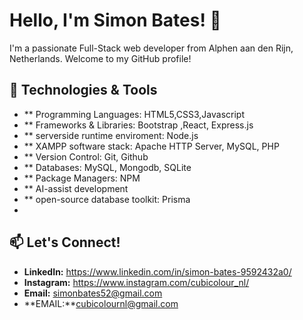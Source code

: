 # Hello, I'm Simon Bates! 👋

I'm a passionate Full-Stack web developer from Alphen aan den Rijn, Netherlands. Welcome to my GitHub profile!

## 🔧 Technologies & Tools

- ** Programming Languages: HTML5,CSS3,Javascript
- ** Frameworks & Libraries: Bootstrap ,React, Express.js
- ** serverside runtime enviroment: Node.js
- ** XAMPP software stack: Apache HTTP Server, MySQL, PHP
- ** Version Control: Git, Github
- ** Databases: MySQL, Mongodb, SQLite
- ** Package Managers: NPM
- ** AI-assist development
- ** open-source database toolkit: Prisma
-  
## 📫 Let's Connect!

- **LinkedIn:** https://www.linkedin.com/in/simon-bates-9592432a0/
- **Instagram:** https://www.instagram.com/cubicolour_nl/
- **Email:** simonbates52@gmail.com
- **EMAIL:**cubicolournl@gmail.com




